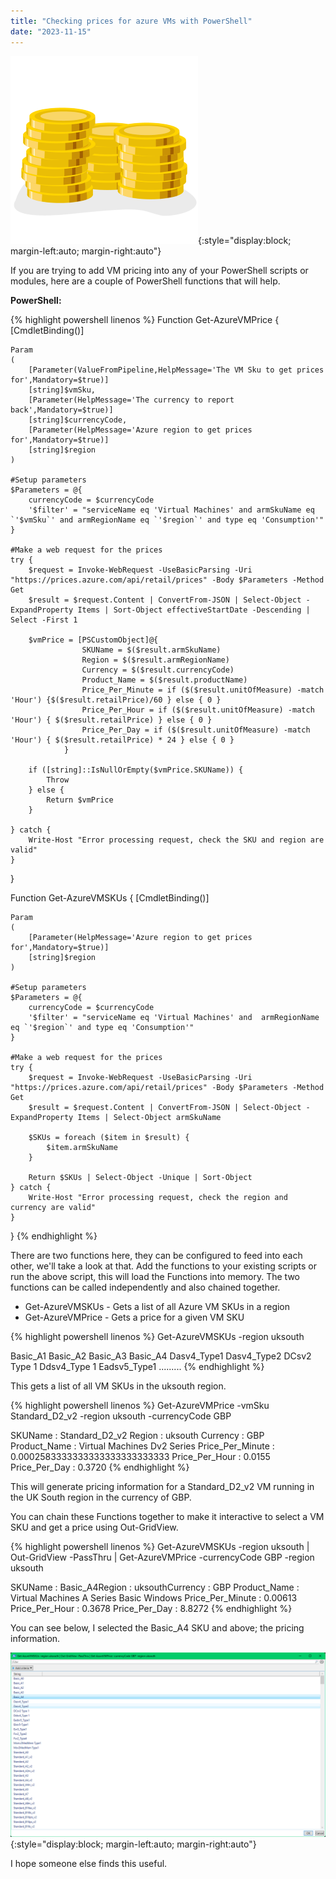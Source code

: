 ```yaml
---
title: "Checking prices for azure VMs with PowerShell"
date: "2023-11-15"
---
```


![pricingimage](images/price.png){:style="display:block; margin-left:auto; margin-right:auto"}

If you are trying to add VM pricing into any of your PowerShell scripts or modules, here are a couple of PowerShell functions that will help.

**PowerShell:**

{% highlight powershell linenos %} 
Function Get-AzureVMPrice {
    [CmdletBinding()]

    Param
    (
        [Parameter(ValueFromPipeline,HelpMessage='The VM Sku to get prices for',Mandatory=$true)]
        [string]$vmSku,
        [Parameter(HelpMessage='The currency to report back',Mandatory=$true)]
        [string]$currencyCode,
        [Parameter(HelpMessage='Azure region to get prices for',Mandatory=$true)]
        [string]$region
    )

    #Setup parameters
    $Parameters = @{
        currencyCode = $currencyCode
        '$filter' = "serviceName eq 'Virtual Machines' and armSkuName eq `'$vmSku`' and armRegionName eq `'$region`' and type eq 'Consumption'"
    }

    #Make a web request for the prices
    try {
        $request = Invoke-WebRequest -UseBasicParsing -Uri "https://prices.azure.com/api/retail/prices" -Body $Parameters -Method Get
        $result = $request.Content | ConvertFrom-JSON | Select-Object -ExpandProperty Items | Sort-Object effectiveStartDate -Descending | Select -First 1

        $vmPrice = [PSCustomObject]@{
                    SKUName = $($result.armSkuName) 
                    Region = $($result.armRegionName) 
                    Currency = $($result.currencyCode)
                    Product_Name = $($result.productName)
                    Price_Per_Minute = if ($($result.unitOfMeasure) -match 'Hour') {$($result.retailPrice)/60 } else { 0 }
                    Price_Per_Hour = if ($($result.unitOfMeasure) -match 'Hour') { $($result.retailPrice) } else { 0 }
                    Price_Per_Day = if ($($result.unitOfMeasure) -match 'Hour') { $($result.retailPrice) * 24 } else { 0 }
                }
        
        if ([string]::IsNullOrEmpty($vmPrice.SKUName)) {
            Throw
        } else {
            Return $vmPrice
        }

    } catch {
        Write-Host "Error processing request, check the SKU and region are valid"
    }
}

Function Get-AzureVMSKUs {
    [CmdletBinding()]

    Param
    (
        [Parameter(HelpMessage='Azure region to get prices for',Mandatory=$true)]
        [string]$region
    )

    #Setup parameters
    $Parameters = @{
        currencyCode = $currencyCode
        '$filter' = "serviceName eq 'Virtual Machines' and  armRegionName eq `'$region`' and type eq 'Consumption'"
    }

    #Make a web request for the prices
    try {
        $request = Invoke-WebRequest -UseBasicParsing -Uri "https://prices.azure.com/api/retail/prices" -Body $Parameters -Method Get
        $result = $request.Content | ConvertFrom-JSON | Select-Object -ExpandProperty Items | Select-Object armSkuName

        $SKUs = foreach ($item in $result) {
            $item.armSkuName
        }

        Return $SKUs | Select-Object -Unique | Sort-Object
    } catch {
        Write-Host "Error processing request, check the region and currency are valid"
    }
}
{% endhighlight %}

There are two functions here, they can be configured to feed into each other, we'll take a look at that. Add the functions to your existing scripts or run the above script, this will load the Functions into memory. The two functions can be called independently and also chained together.

* Get-AzureVMSKUs - Gets a list of all Azure VM SKUs in a region
* Get-AzureVMPrice - Gets a price for a given VM SKU

{% highlight powershell linenos %}
Get-AzureVMSKUs -region uksouth

Basic_A1
Basic_A2
Basic_A3               Basic_A4                                                                                                                                                                            Dasv4_Type1
Dasv4_Type2
DCsv2 Type 1
Ddsv4_Type 1
Eadsv5_Type1
.........
{% endhighlight %}

This gets a list of all VM SKUs in the uksouth region.

{% highlight powershell linenos %}
Get-AzureVMPrice -vmSku Standard_D2_v2 -region uksouth -currencyCode GBP

SKUName          : Standard_D2_v2
Region           : uksouth
Currency         : GBP
Product_Name     : Virtual Machines Dv2 Series
Price_Per_Minute : 0.0002583333333333333333333333
Price_Per_Hour   : 0.0155
Price_Per_Day    : 0.3720
{% endhighlight %}

This will generate pricing information for a Standard_D2_v2 VM running in the UK South region in the currency of GBP.

You can chain these Functions together to make it interactive to select a VM SKU and get a price using Out-GridView.

{% highlight powershell linenos %}
Get-AzureVMSKUs -region uksouth | Out-GridView -PassThru | Get-AzureVMPrice -currencyCode GBP -region uksouth

SKUName          : Basic_A4Region           : uksouthCurrency         : GBP
Product_Name     : Virtual Machines A Series Basic Windows
Price_Per_Minute : 0.00613
Price_Per_Hour   : 0.3678
Price_Per_Day    : 8.8272
{% endhighlight %}

You can see below, I selected the Basic_A4 SKU and above; the pricing information.

![pricingimage](images/Azure_OGV_SKU.png){:style="display:block; margin-left:auto; margin-right:auto"}

I hope someone else finds this useful.
